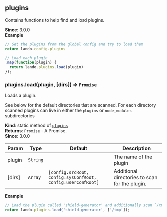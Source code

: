 <a name="module_plugins"></a>

## plugins
Contains functions to help find and load plugins.

**Since**: 3.0.0  
**Example**  
```js
// Get the plugins from the global config and try to load them
return lando.config.plugins

// Load each plugin
.map(function(plugin) {
  return lando.plugins.load(plugin);
});
```
<a name="module_plugins.load"></a>

### plugins.load(plugin, [dirs]) ⇒ <code>Promise</code>
Loads a plugin.

See below for the default directories that are scanned. For each directory
scanned plugins can live in either the `plugins` or `node_modules`
subdirectories

**Kind**: static method of [<code>plugins</code>](#module_plugins)  
**Returns**: <code>Promise</code> - A Promise.  
**Since**: 3.0.0  

| Param | Type | Default | Description |
| --- | --- | --- | --- |
| plugin | <code>String</code> |  | The name of the plugin |
| [dirs] | <code>Array</code> | <code>[config.srcRoot, config.sysConfRoot, config.userConfRoot]</code> | Additional directories to scan for the plugin. |

**Example**  
```js
// Load the plugin called 'shield-generator' and additionally scan `/tmp` for the plugin
return lando.plugins.load('shield-generator', ['/tmp']);
```
